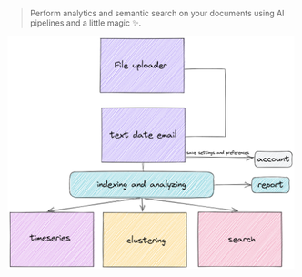 > Perform analytics and semantic search on your documents using AI pipelines and a little magic ✨.

![intro](./docs/patronus_doc.png)
